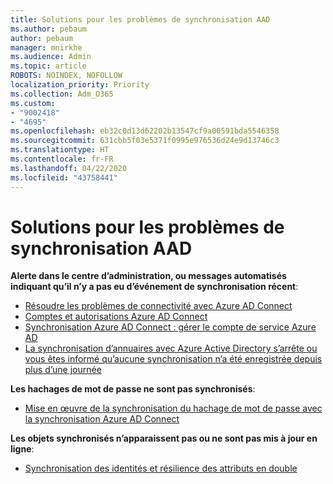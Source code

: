 ```yaml
---
title: Solutions pour les problèmes de synchronisation AAD
ms.author: pebaum
author: pebaum
manager: mnirkhe
ms.audience: Admin
ms.topic: article
ROBOTS: NOINDEX, NOFOLLOW
localization_priority: Priority
ms.collection: Adm_O365
ms.custom:
- "9002418"
- "4695"
ms.openlocfilehash: eb32c0d13d62202b13547cf9a00591bda5546358
ms.sourcegitcommit: 631cbb5f03e5371f0995e976536d24e9d13746c3
ms.translationtype: HT
ms.contentlocale: fr-FR
ms.lasthandoff: 04/22/2020
ms.locfileid: "43758441"
---
```

# <a name="solutions-for-aad-synchronization-problems"></a>Solutions pour les problèmes de synchronisation AAD

**Alerte dans le centre d’administration, ou messages automatisés indiquant qu’il n’y a pas eu d’événement de synchronisation récent**:

- [Résoudre les problèmes de connectivité avec Azure AD Connect](https://docs.microsoft.com/azure/active-directory/hybrid/tshoot-connect-connectivity)
- [Comptes et autorisations Azure AD Connect](https://go.microsoft.com/fwlink/p/?LinkId=820598)
- [Synchronisation Azure AD Connect : gérer le compte de service Azure AD](https://docs.microsoft.com/azure/active-directory/hybrid/how-to-connect-azureadaccount)
- [La synchronisation d’annuaires avec Azure Active Directory s’arrête ou vous êtes informé qu’aucune synchronisation n’a été enregistrée depuis plus d’une journée](https://support.microsoft.com/help/2882421/directory-synchronization-to-azure-active-directory-stops-or-you-re-warned-that-sync-hasn-t-registered-in-more-than-a-day)
 
**Les hachages de mot de passe ne sont pas synchronisés**:

- [Mise en œuvre de la synchronisation du hachage de mot de passe avec la synchronisation Azure AD Connect](https://docs.microsoft.com/azure/active-directory/hybrid/how-to-connect-password-hash-synchronization)

**Les objets synchronisés n’apparaissent pas ou ne sont pas mis à jour en ligne**:

- [Synchronisation des identités et résilience des attributs en double](https://docs.microsoft.com/azure/active-directory/hybrid/how-to-connect-syncservice-duplicate-attribute-resiliency)
